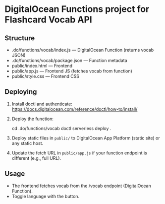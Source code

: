 # DigitalOcean Functions project for Flashcard Vocab API

## Structure

- .do/functions/vocab/index.js — DigitalOcean Function (returns vocab JSON)
- .do/functions/vocab/package.json — Function metadata
- public/index.html — Frontend
- public/app.js — Frontend JS (fetches vocab from function)
- public/style.css — Frontend CSS

## Deploying

1. Install doctl and authenticate: https://docs.digitalocean.com/reference/doctl/how-to/install/
2. Deploy the function:

   cd .do/functions/vocab
   doctl serverless deploy .

3. Deploy static files in `public/` to DigitalOcean App Platform (static site) or any static host.

4. Update the fetch URL in `public/app.js` if your function endpoint is different (e.g., full URL).

## Usage
- The frontend fetches vocab from the /vocab endpoint (DigitalOcean Function).
- Toggle language with the button.
